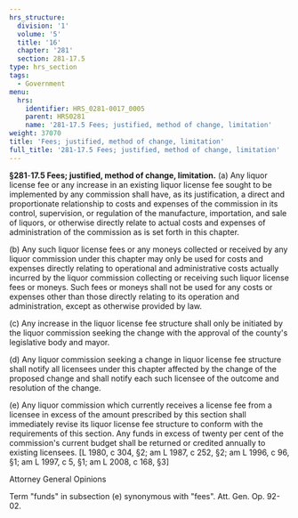 ```yaml
---
hrs_structure:
  division: '1'
  volume: '5'
  title: '16'
  chapter: '281'
  section: 281-17.5
type: hrs_section
tags:
  - Government
menu:
  hrs:
    identifier: HRS_0281-0017_0005
    parent: HRS0281
    name: '281-17.5 Fees; justified, method of change, limitation'
weight: 37070
title: 'Fees; justified, method of change, limitation'
full_title: '281-17.5 Fees; justified, method of change, limitation'
---
```

**§281**-**17.5 Fees; justified, method of change, limitation.** (a) Any liquor license fee or any increase in an existing liquor license fee sought to be implemented by any commission shall have, as its justification, a direct and proportionate relationship to costs and expenses of the commission in its control, supervision, or regulation of the manufacture, importation, and sale of liquors, or otherwise directly relate to actual costs and expenses of administration of the commission as is set forth in this chapter.

(b) Any such liquor license fees or any moneys collected or received by any liquor commission under this chapter may only be used for costs and expenses directly relating to operational and administrative costs actually incurred by the liquor commission collecting or receiving such liquor license fees or moneys. Such fees or moneys shall not be used for any costs or expenses other than those directly relating to its operation and administration, except as otherwise provided by law.

(c) Any increase in the liquor license fee structure shall only be initiated by the liquor commission seeking the change with the approval of the county's legislative body and mayor.

(d) Any liquor commission seeking a change in liquor license fee structure shall notify all licensees under this chapter affected by the change of the proposed change and shall notify each such licensee of the outcome and resolution of the change.

(e) Any liquor commission which currently receives a license fee from a licensee in excess of the amount prescribed by this section shall immediately revise its liquor license fee structure to conform with the requirements of this section. Any funds in excess of twenty per cent of the commission's current budget shall be returned or credited annually to existing licensees. [L 1980, c 304, §2; am L 1987, c 252, §2; am L 1996, c 96, §1; am L 1997, c 5, §1; am L 2008, c 168, §3]

Attorney General Opinions

Term "funds" in subsection (e) synonymous with "fees". Att. Gen. Op. 92-02.